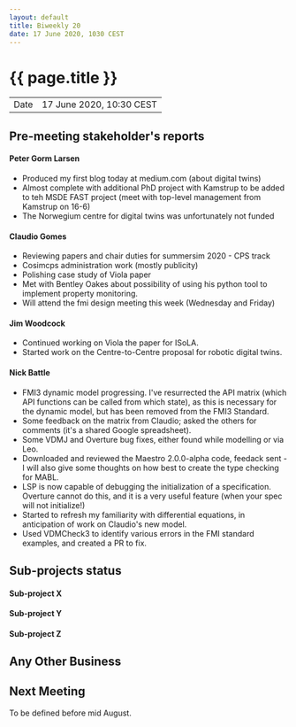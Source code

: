 ```yaml
---
layout: default
title: Biweekly 20
date: 17 June 2020, 1030 CEST
---
```


<script src="https://code.jquery.com/jquery-1.11.1.min.js">
</script>
<script src="/javascripts/edit.js"></script>
<script>setEditButonNm();</script>

# {{ page.title }}

|||
|---|---|
| Date | 17 June 2020, 10:30 CEST |


## Pre-meeting stakeholder's reports

<!-- Please keep in mind that the minutes are publicly available.-->

#### Peter Gorm Larsen
* Produced my first blog today at medium.com (about digital twins)
* Almost complete with additional PhD project with Kamstrup to be added to teh MSDE FAST project (meet with top-level management from Kamstrup on 16-6)
* The Norwegium centre for digital twins was unfortunately not funded

#### Claudio Gomes
* Reviewing papers and chair duties for summersim 2020 - CPS track
* Cosimcps administration work (mostly publicity)
* Polishing case study of Viola paper
* Met with Bentley Oakes about possibility of using his python tool to implement property monitoring.
* Will attend the fmi design meeting this week (Wednesday and Friday)

#### Jim Woodcock
* Continued working on Viola the paper for ISoLA.
* Started work on the Centre-to-Centre proposal for robotic digital twins.

#### Nick Battle
* FMI3 dynamic model progressing. I've resurrected the API matrix (which API functions can be called from which state), as this is necessary for the dynamic model, but has been removed from the FMI3 Standard.
* Some feedback on the matrix from Claudio; asked the others for comments (it's a shared Google spreadsheet).
* Some VDMJ and Overture bug fixes, either found while modelling or via Leo.
* Downloaded and reviewed the Maestro 2.0.0-alpha code, feedack sent - I will also give some thoughts on how best to create the type checking for MABL.
* LSP is now capable of debugging the initialization of a specification. Overture cannot do this, and it is a very useful feature (when your spec will not initialize!)
* Started to refresh my familiarity with differential equations, in anticipation of work on Claudio's new model.
* Used VDMCheck3 to identify various errors in the FMI standard examples, and created a PR to fix.


## Sub-projects status


#### Sub-project X

#### Sub-project Y

#### Sub-project Z

##  Any Other Business

Next Meeting
------------

To be defined before mid August.


<div id="edit_page_div"></div>

